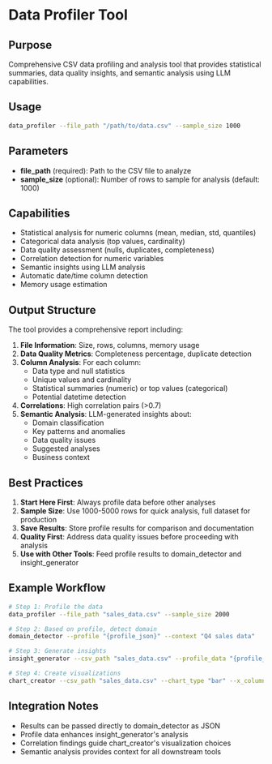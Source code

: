# Data Profiler Tool

## Purpose
Comprehensive CSV data profiling and analysis tool that provides statistical summaries, data quality insights, and semantic analysis using LLM capabilities.

## Usage
```bash
data_profiler --file_path "/path/to/data.csv" --sample_size 1000
```

## Parameters
- **file_path** (required): Path to the CSV file to analyze
- **sample_size** (optional): Number of rows to sample for analysis (default: 1000)

## Capabilities
- Statistical analysis for numeric columns (mean, median, std, quantiles)
- Categorical data analysis (top values, cardinality)
- Data quality assessment (nulls, duplicates, completeness)
- Correlation detection for numeric variables
- Semantic insights using LLM analysis
- Automatic date/time column detection
- Memory usage estimation

## Output Structure
The tool provides a comprehensive report including:

1. **File Information**: Size, rows, columns, memory usage
2. **Data Quality Metrics**: Completeness percentage, duplicate detection
3. **Column Analysis**: For each column:
   - Data type and null statistics
   - Unique values and cardinality
   - Statistical summaries (numeric) or top values (categorical)
   - Potential datetime detection
4. **Correlations**: High correlation pairs (>0.7)
5. **Semantic Analysis**: LLM-generated insights about:
   - Domain classification
   - Key patterns and anomalies
   - Data quality issues
   - Suggested analyses
   - Business context

## Best Practices
1. **Start Here First**: Always profile data before other analyses
2. **Sample Size**: Use 1000-5000 rows for quick analysis, full dataset for production
3. **Save Results**: Store profile results for comparison and documentation
4. **Quality First**: Address data quality issues before proceeding with analysis
5. **Use with Other Tools**: Feed profile results to domain_detector and insight_generator

## Example Workflow
```bash
# Step 1: Profile the data
data_profiler --file_path "sales_data.csv" --sample_size 2000

# Step 2: Based on profile, detect domain
domain_detector --profile "{profile_json}" --context "Q4 sales data"

# Step 3: Generate insights
insight_generator --csv_path "sales_data.csv" --profile_data "{profile_json}"

# Step 4: Create visualizations
chart_creator --csv_path "sales_data.csv" --chart_type "bar" --x_column "region" --y_column "revenue"
```

## Integration Notes
- Results can be passed directly to domain_detector as JSON
- Profile data enhances insight_generator's analysis
- Correlation findings guide chart_creator's visualization choices
- Semantic analysis provides context for all downstream tools